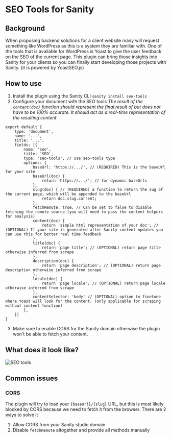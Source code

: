 # SEO Tools for Sanity

## Background
When proposing backend solutions for a client website many will request something like WordPress as this is a system they are familiar with. One of the tools that is available for WordPress is Yoast to give the user feedback on the SEO of the current page. This plugin can bring those insights into Sanity for your clients so you can finally start developing those projects with Sanity. (it is powered by YoastSEO.js)  

## How to use
1. Install the plugin using the Sanity CLI `sanity install seo-tools`
2. Configure your document with the SEO tools
*The result of the `content(doc)` function should represent the final result of but does not have to be 100% accurate. It should act as a real-time representation of the resulting content*
```
export default {
    type: 'document',
    name: '...',
    title: '...',
    fields: [{
        name: 'seo',
        title: 'SEO',
        type: 'seo-tools', // use seo-tools type
        options: {
            baseUrl: 'https://.../', // (REQUIRED) This is the baseUrl for your site
            baseUrl(doc) {
                return 'https://.../'; // for dynamic baseUrls
            },
            slug(doc) { // (REQUIRED) a function to return the sug of the current page, which will be appended to the baseUrl
                return doc.slug.current;
            },
            fetchRemote: true, // Can be set to false to disable fetching the remote source (you will need to pass the content helpers for analysis)
            content(doc) {
                return 'simple html representation of your doc'; // (OPTIONAL) If your site is generated after Sanity content updates you can use this for better real time feedback
            },
            title(doc) {
                return 'page title'; // (OPTIONAL) return page title otherwise inferred from scrape
            },
            description(doc) {
                return 'page description'; // (OPTIONAL) return page description otherwise inferred from scrape
            },
            locale(doc) {
                return 'page locale'; // (OPTIONAL) return page locale otherwise inferred from scrape
            },
            contentSelector: 'body' // (OPTIONAL) option to finetune where Yoast will look for the content. (only applicable for scraping without content function)
        },
    }]
}
```
3. Make sure to enable CORS for the Sanity domain otherwise the plugin won't be able to fetch your content.

## What does it look like?
![SEO tools](https://raw.githubusercontent.com/LiamMartens/sanity-plugin-seo-tools/master/doc/img/plugin.gif)

## Common issues
### CORS
The plugin will try to load your `{baseUrl}/{slug}` URL, but this is most likely blocked by CORS because we need to fetch it from the browser. There are 2 ways to solve it
1. Allow CORS from your Sanity studio domain
2. Disable `fetchRemote` altogether and provide all methods manually